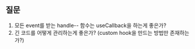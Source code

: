 ## 질문

1. 모든 event를 받는 handle-- 함수는 useCallback을 하는게 좋은가?
2. 긴 코드를 어떻게 관리하는게 좋은가? (custom hook을 만드는 방법만 존재하는가?)
